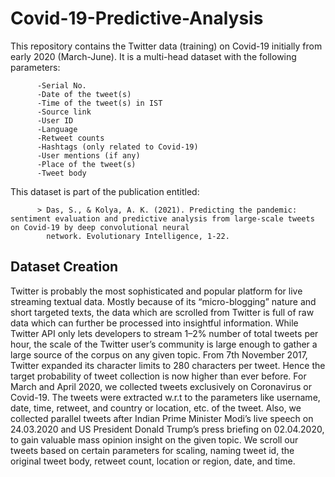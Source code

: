 # Covid-19-Predictive-Analysis

This repository contains the Twitter data (training) on Covid-19 initially from early 2020 (March-June). It is a multi-head dataset with the following parameters:

          -Serial No.
          -Date of the tweet(s)
          -Time of the tweet(s) in IST
          -Source link
          -User ID
          -Language
          -Retweet counts
          -Hashtags (only related to Covid-19)
          -User mentions (if any)
          -Place of the tweet(s)
          -Tweet body
        
This dataset is part of the publication entitled:

          > Das, S., & Kolya, A. K. (2021). Predicting the pandemic: sentiment evaluation and predictive analysis from large-scale tweets on Covid-19 by deep convolutional neural
            network. Evolutionary Intelligence, 1-22.
            
## Dataset Creation

Twitter is probably the most sophisticated and popular platform for live streaming textual data. Mostly because of its “micro-blogging” nature and short targeted texts, the data
which are scrolled from Twitter is full of raw data which can further be processed into insightful information. While Twitter API only lets developers to stream 1–2% number of total
tweets per hour, the scale of the Twitter user’s community is large enough to gather a large source of the corpus on any given topic. From 7th November 2017, Twitter expanded its character limits to 280 characters per tweet. Hence the target probability of tweet collection is now higher than ever before. For March and April 2020, we collected tweets exclusively on Coronavirus or Covid-19. The tweets were extracted w.r.t to the parameters like username, date, time, retweet, and country or location, etc. of the tweet. Also, we collected parallel tweets after Indian Prime Minister Modi’s live speech on 24.03.2020 and US President Donald Trump’s press briefing on 02.04.2020, to gain valuable mass opinion insight on the given topic. We scroll our tweets based on certain parameters for scaling, naming tweet id, the original tweet body, retweet count, location or region, date, and time.
     

